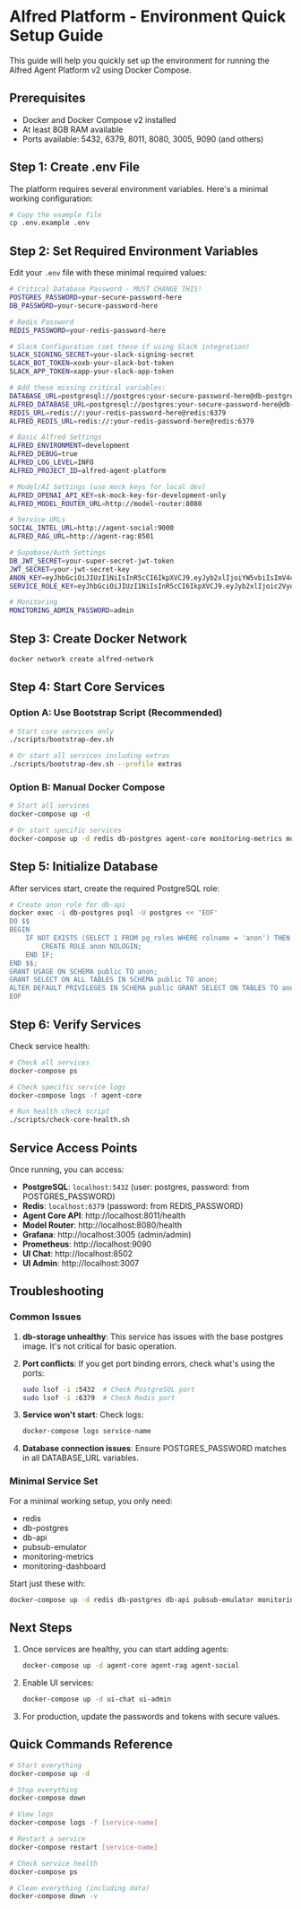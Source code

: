 # Alfred Platform - Environment Quick Setup Guide

This guide will help you quickly set up the environment for running the Alfred Agent Platform v2 using Docker Compose.

## Prerequisites

- Docker and Docker Compose v2 installed
- At least 8GB RAM available
- Ports available: 5432, 6379, 8011, 8080, 3005, 9090 (and others)

## Step 1: Create .env File

The platform requires several environment variables. Here's a minimal working configuration:

```bash
# Copy the example file
cp .env.example .env
```

## Step 2: Set Required Environment Variables

Edit your `.env` file with these minimal required values:

```bash
# Critical Database Password - MUST CHANGE THIS!
POSTGRES_PASSWORD=your-secure-password-here
DB_PASSWORD=your-secure-password-here

# Redis Password 
REDIS_PASSWORD=your-redis-password-here

# Slack Configuration (set these if using Slack integration)
SLACK_SIGNING_SECRET=your-slack-signing-secret
SLACK_BOT_TOKEN=xoxb-your-slack-bot-token
SLACK_APP_TOKEN=xapp-your-slack-app-token

# Add these missing critical variables:
DATABASE_URL=postgresql://postgres:your-secure-password-here@db-postgres:5432/postgres
ALFRED_DATABASE_URL=postgresql://postgres:your-secure-password-here@db-postgres:5432/postgres
REDIS_URL=redis://:your-redis-password-here@redis:6379
ALFRED_REDIS_URL=redis://:your-redis-password-here@redis:6379

# Basic Alfred Settings
ALFRED_ENVIRONMENT=development
ALFRED_DEBUG=true
ALFRED_LOG_LEVEL=INFO
ALFRED_PROJECT_ID=alfred-agent-platform

# Model/AI Settings (use mock keys for local dev)
ALFRED_OPENAI_API_KEY=sk-mock-key-for-development-only
ALFRED_MODEL_ROUTER_URL=http://model-router:8080

# Service URLs
SOCIAL_INTEL_URL=http://agent-social:9000
ALFRED_RAG_URL=http://agent-rag:8501

# Supabase/Auth Settings
DB_JWT_SECRET=your-super-secret-jwt-token
JWT_SECRET=your-jwt-secret-key
ANON_KEY=eyJhbGciOiJIUzI1NiIsInR5cCI6IkpXVCJ9.eyJyb2xlIjoiYW5vbiIsImV4cCI6MTc0OTUzNjEzMH0.zcPCLGlqF3YHBP-gTlXOQ2zjV-h3VmxbThiYEg2I5io
SERVICE_ROLE_KEY=eyJhbGciOiJIUzI1NiIsInR5cCI6IkpXVCJ9.eyJyb2xlIjoic2VydmljZV9yb2xlIiwiZXhwIjoxNzQ5NTM2MTMwfQ.EDf3DT0Zl6qQbrLIQLwAXRWAN5kaJ5mvlAh1jm0CY-o

# Monitoring
MONITORING_ADMIN_PASSWORD=admin
```

## Step 3: Create Docker Network

```bash
docker network create alfred-network
```

## Step 4: Start Core Services

### Option A: Use Bootstrap Script (Recommended)

```bash
# Start core services only
./scripts/bootstrap-dev.sh

# Or start all services including extras
./scripts/bootstrap-dev.sh --profile extras
```

### Option B: Manual Docker Compose

```bash
# Start all services
docker-compose up -d

# Or start specific services
docker-compose up -d redis db-postgres agent-core monitoring-metrics monitoring-dashboard
```

## Step 5: Initialize Database

After services start, create the required PostgreSQL role:

```bash
# Create anon role for db-api
docker exec -i db-postgres psql -U postgres << 'EOF'
DO $$
BEGIN
    IF NOT EXISTS (SELECT 1 FROM pg_roles WHERE rolname = 'anon') THEN
        CREATE ROLE anon NOLOGIN;
    END IF;
END $$;
GRANT USAGE ON SCHEMA public TO anon;
GRANT SELECT ON ALL TABLES IN SCHEMA public TO anon;
ALTER DEFAULT PRIVILEGES IN SCHEMA public GRANT SELECT ON TABLES TO anon;
EOF
```

## Step 6: Verify Services

Check service health:

```bash
# Check all services
docker-compose ps

# Check specific service logs
docker-compose logs -f agent-core

# Run health check script
./scripts/check-core-health.sh
```

## Service Access Points

Once running, you can access:

- **PostgreSQL**: `localhost:5432` (user: postgres, password: from POSTGRES_PASSWORD)
- **Redis**: `localhost:6379` (password: from REDIS_PASSWORD)
- **Agent Core API**: http://localhost:8011/health
- **Model Router**: http://localhost:8080/health
- **Grafana**: http://localhost:3005 (admin/admin)
- **Prometheus**: http://localhost:9090
- **UI Chat**: http://localhost:8502
- **UI Admin**: http://localhost:3007

## Troubleshooting

### Common Issues

1. **db-storage unhealthy**: This service has issues with the base postgres image. It's not critical for basic operation.

2. **Port conflicts**: If you get port binding errors, check what's using the ports:
   ```bash
   sudo lsof -i :5432  # Check PostgreSQL port
   sudo lsof -i :6379  # Check Redis port
   ```

3. **Service won't start**: Check logs:
   ```bash
   docker-compose logs service-name
   ```

4. **Database connection issues**: Ensure POSTGRES_PASSWORD matches in all DATABASE_URL variables.

### Minimal Service Set

For a minimal working setup, you only need:
- redis
- db-postgres
- db-api
- pubsub-emulator
- monitoring-metrics
- monitoring-dashboard

Start just these with:
```bash
docker-compose up -d redis db-postgres db-api pubsub-emulator monitoring-metrics monitoring-dashboard
```

## Next Steps

1. Once services are healthy, you can start adding agents:
   ```bash
   docker-compose up -d agent-core agent-rag agent-social
   ```

2. Enable UI services:
   ```bash
   docker-compose up -d ui-chat ui-admin
   ```

3. For production, update the passwords and tokens with secure values.

## Quick Commands Reference

```bash
# Start everything
docker-compose up -d

# Stop everything
docker-compose down

# View logs
docker-compose logs -f [service-name]

# Restart a service
docker-compose restart [service-name]

# Check service health
docker-compose ps

# Clean everything (including data)
docker-compose down -v
```